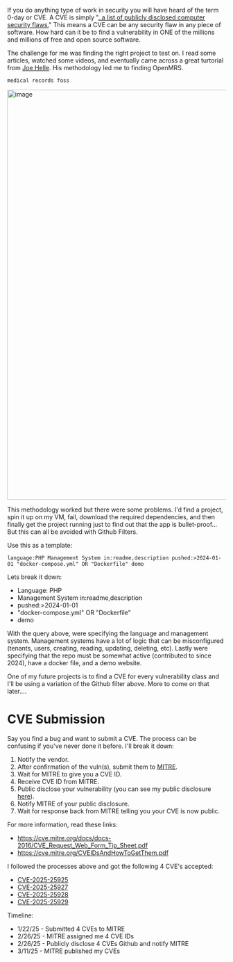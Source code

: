 If you do anything type of work in security you will have heard of the term 0-day or CVE. A CVE is simply "[..a list of publicly disclosed computer security flaws.](https://www.redhat.com/en/topics/security/what-is-cve)" This means a CVE can be any security flaw in any piece of software. How hard can it be to find a vulnerability in ONE of the millions and millions of free and open source software.

The challenge for me was finding the right project to test on. I read some articles, watched some videos, and eventually came across a great turtorial from [Joe Helle](https://www.youtube.com/watch?v=epBR-9jF4r8). His methodology led me to finding OpenMRS.

```
medical records foss
```

<img width="944" alt="image" src="https://github.com/user-attachments/assets/b75ebcc0-6e1d-4457-a9da-2545f01a0588" />

This methodology worked but there were some problems. I'd find a project, spin it up on my VM, fail, download the required dependencies, and then finally get the project running just to find out that the app is bullet-proof... But this can all be avoided with Github Filters.

Use this as a template:

```
language:PHP Management System in:readme,description pushed:>2024-01-01 "docker-compose.yml" OR "Dockerfile" demo
```

Lets break it down:
- Language: PHP
- Management System in:readme,description
- pushed:>2024-01-01
- "docker-compose.yml" OR "Dockerfile"
- demo

With the query above, were specifying the language and management system. Management systems have a lot of logic that can be misconfigured (tenants, users, creating, reading, updating, deleting, etc). Lastly were specifying that the repo must be somewhat active (contributed to since 2024), have a docker file, and a demo website.

One of my future projects is to find a CVE for every vulnerability class and I'll be using a variation of the Github filter above. More to come on that later....

# CVE Submission

Say you find a bug and want to submit a CVE. The process can be confusing if you've never done it before. I'll break it down:

1. Notify the vendor.
2. After confirmation of the vuln(s), submit them to [MITRE](https://cveform.mitre.org/).
3. Wait for MITRE to give you a CVE ID.
4. Receive CVE ID from MITRE.
5. Public disclose your vulnerability (you can see my public disclosure [here](https://github.com/johnchd/CVEs/tree/main/OpenMRS)).
6. Notify MITRE of your public disclosure.
7. Wait for response back from MITRE telling you your CVE is now public.

For more information, read these links:
- https://cve.mitre.org/docs/docs-2016/CVE_Request_Web_Form_Tip_Sheet.pdf 
- https://cve.mitre.org/CVEIDsAndHowToGetThem.pdf 

I followed the processes above and got the following 4 CVE's accepted:

- [CVE-2025-25925](https://nvd.nist.gov/vuln/detail/CVE-2025-25925)
- [CVE-2025-25927](https://nvd.nist.gov/vuln/detail/CVE-2025-25927)
- [CVE-2025-25928](https://nvd.nist.gov/vuln/detail/CVE-2025-25928)
- [CVE-2025-25929](https://nvd.nist.gov/vuln/detail/CVE-2025-25929)

Timeline:
- 1/22/25 - Submitted 4 CVEs to MITRE
- 2/26/25 - MITRE assigned me 4 CVE IDs
- 2/26/25 - Publicly disclose 4 CVEs Github and notify MITRE
- 3/11/25 - MITRE published my CVEs


